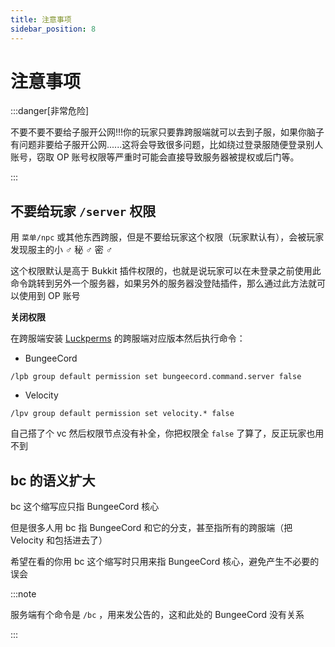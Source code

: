 ```yaml
---
title: 注意事项
sidebar_position: 8
---
```


# 注意事项

:::danger[非常危险]

不要不要不要给子服开公网!!!你的玩家只要靠跨服端就可以去到子服，如果你脑子有问题非要给子服开公网......这将会导致很多问题，比如绕过登录服随便登录别人账号，窃取 OP 账号权限等严重时可能会直接导致服务器被提权或后门等。

:::

## 不要给玩家 `/server` 权限

用 `菜单/npc` 或其他东西跨服，但是不要给玩家这个权限（玩家默认有），会被玩家发现服主的小 ♂ 秘 ♂ 密 ♂

这个权限默认是高于 Bukkit 插件权限的，也就是说玩家可以在未登录之前使用此命令跳转到另外一个服务器，如果另外的服务器没登陆插件，那么通过此方法就可以使用到 OP 账号

**关闭权限**

在跨服端安装 [Luckperms](/docs-java/process/plugin/ManageTool/Permission/Permission.md) 的跨服端对应版本然后执行命令：

- BungeeCord

```
/lpb group default permission set bungeecord.command.server false
```

- Velocity

```
/lpv group default permission set velocity.* false
```

自己搭了个 vc 然后权限节点没有补全，你把权限全 `false` 了算了，反正玩家也用不到

## bc 的语义扩大

bc 这个缩写应只指 BungeeCord 核心

但是很多人用 bc 指 BungeeCord 和它的分支，甚至指所有的跨服端（把 Velocity 和包括进去了）

希望在看的你用 bc 这个缩写时只用来指 BungeeCord 核心，避免产生不必要的误会

:::note

服务端有个命令是 `/bc` ，用来发公告的，这和此处的 BungeeCord 没有关系

:::
